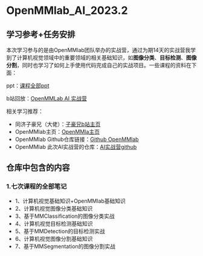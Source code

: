 # OpenMMlab_AI_2023.2
## 学习参考+任务安排

本次学习参与的是由OpenMMlab团队举办的实战营，通过为期14天的实战营我学到了计算机视觉领域中的重要领域的相关基础知识，如**图像分类**、**目标检测**、**图像分割**，同时也学习了如何上手使用代码完成自己的实战项目。一些课程的资料在下面：

ppt：[课程全部ppt](https://github.com/lyc686/OpenMMlab_AI_2023.2/tree/main/ppt)

b站回放：[OpenMMLab AI 实战营](https://space.bilibili.com/1293512903/channel/collectiondetail?sid=1068652)

相关学习推荐：

* 同济子豪兄（大佬）：[子豪兄b站主页](https://space.bilibili.com/1900783?spm_id_from=333.337.0.0)
* OpenMMlab主页：[OpenMMla主页](https://space.bilibili.com/1293512903)
* OpenMMlab Github仓库链接：[Github OpenMMlab](https://github.com/open-mmlab)
* OpenMMlab 此次AI实战营的仓库：[AI实战营github](https://github.com/open-mmlab/OpenMMLabCamp)

## 仓库中包含的内容

### 1.七次课程的全部笔记

* 1、计算机视觉基础知识+OpenMMlab基础知识
* 2、计算机视觉图像分类基础知识
* 3、基于MMClassification的图像分类实战
* 4、计算机视觉目标检测基础知识
* 5、基于MMDetection的目标检测实战
* 6、计算机视觉图像分割基础知识
* 7、基于MMSegmentation的图像分割实战

